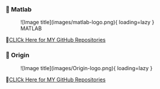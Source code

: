 
### **📌 Matlab**

<figure markdown="span">
![Image title](images/matlab-logo.png){ loading=lazy }
  <figcaption>MATLAB</figcaption>
</figure>



🔗[CLICk Here for MY GitHub Repositories](https://github.com/Nusrat008/MATLAB)


### **📌 Origin**

<figure markdown="span">
![Image title](images/Origin-logo.png){ loading=lazy }
  <figcaption></figcaption>
</figure>

🔗[CLICk Here for MY GitHub Repositories](https://github.com/Nusrat008/Numerical-Analysis-by-Origin)



